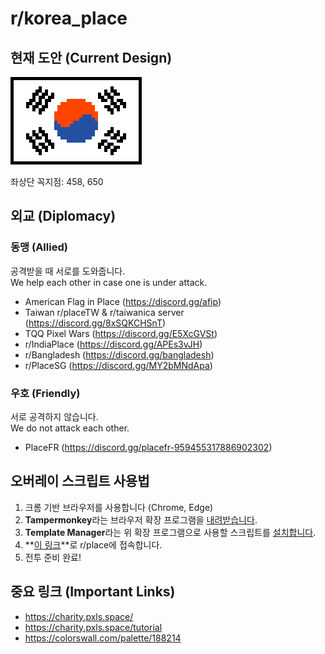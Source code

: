 # r/korea_place

## 현재 도안 (Current Design)

![Flag of Korea](media/flag_of_korea_large.png)

좌상단 꼭지점: 458, 650

## 외교 (Diplomacy)

### 동맹 (Allied)

공격받을 때 서로를 도와줍니다.<br>
We help each other in case one is under attack.

- American Flag in Place (https://discord.gg/afip)
- Taiwan r/placeTW & r/taiwanica server (https://discord.gg/8xSQKCHSnT)
- TQQ Pixel Wars (https://discord.gg/E5XcGVSt)
- r/IndiaPlace (https://discord.gg/APEs3vJH)
- r/Bangladesh (https://discord.gg/bangladesh)
- r/PlaceSG (https://discord.gg/MY2bMNdApa)

### 우호 (Friendly)

서로 공격하지 않습니다.<br>
We do not attack each other.

- PlaceFR (https://discord.gg/placefr-959455317886902302)

## 오버레이 스크립트 사용법

1. 크롬 기반 브라우저를 사용합니다 (Chrome, Edge)
2. **Tampermonkey**라는 브라우저 확장 프로그램을 [내려받습니다](https://www.tampermonkey.net/).
3. **Template Manager**라는 위 확장 프로그램으로 사용할 스크립트를 [설치합니다](https://github.com/osuplace/templateManager/raw/main/dist/templateManager.user.js).
4. **[이 링크](https://new.reddit.com/r/place?https://rentry.org/KoreaPlace2023/raw)**로 r/place에 접속합니다.
5. 전투 준비 완료!

## 중요 링크 (Important Links)

- https://charity.pxls.space/
- https://charity.pxls.space/tutorial
- https://colorswall.com/palette/188214
